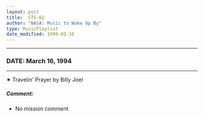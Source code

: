 ```yaml
---
layout: post
title:  STS-62
author: "NASA: Music to Wake Up By"
type: MusicPlaylist
date_modified: 1994-03-16
---
```


----
### DATE: March 16, 1994
----
✷ Travelin' Prayer by Billy Joel

##### Comment:
* No mission comment
